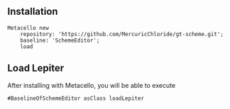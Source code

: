 ## Installation```stMetacello new	repository: 'https://github.com/MercuricChloride/gt-scheme.git';	baseline: 'SchemeEditor';	load```## Load Lepiter				After installing with Metacello, you will be able to execute```#BaselineOfSchemeEditor asClass loadLepiter```